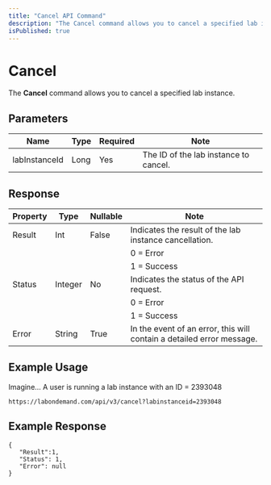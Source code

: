 ```yaml
---
title: "Cancel API Command"
description: "The Cancel command allows you to cancel a specified lab instance."
isPublished: true
---
```


# Cancel

The **Cancel** command allows you to cancel a specified lab instance.

## Parameters

|Name|Type|Required|Note|
|--- |--- |--- |--- |
|labInstanceId|Long|Yes|The ID of the lab instance to cancel.

## Response 

|Property|Type|Nullable|Note|
|--- |--- |--- |--- |
|Result|Int|False|Indicates the result of the lab instance cancellation.
||||0 = Error
||||1 = Success|
|Status|Integer|No|Indicates the status of the API request.
||||0 = Error
||||1 = Success|
|Error|String|True|In the event of an error, this will contain a detailed error message.|

## Example Usage

Imagine… A user is running a lab instance with an ID = 2393048

```
https://labondemand.com/api/v3/cancel?labinstanceid=2393048
```

## Example Response
```linenums
{
   "Result":1,
   "Status": 1,
   "Error": null
}
```

